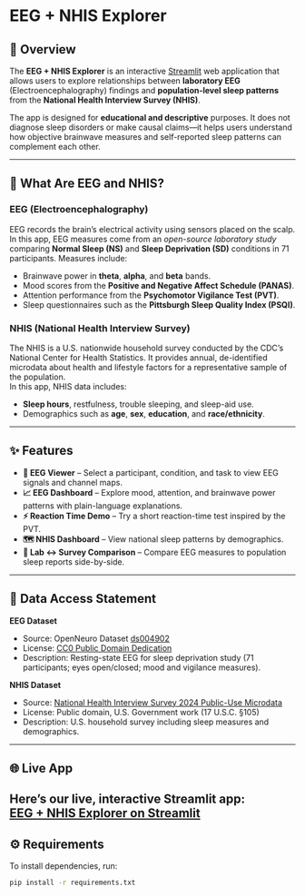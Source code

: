 # EEG + NHIS Explorer

## 📖 Overview
The **EEG + NHIS Explorer** is an interactive [Streamlit](https://streamlit.io/) web application that allows users to explore relationships between **laboratory EEG** (Electroencephalography) findings and **population-level sleep patterns** from the **National Health Interview Survey (NHIS)**.

The app is designed for **educational and descriptive** purposes. It does not diagnose sleep disorders or make causal claims—it helps users understand how objective brainwave measures and self-reported sleep patterns can complement each other.

---

## 🧠 What Are EEG and NHIS?

### EEG (Electroencephalography)
EEG records the brain’s electrical activity using sensors placed on the scalp.  
In this app, EEG measures come from an *open-source laboratory study* comparing **Normal Sleep (NS)** and **Sleep Deprivation (SD)** conditions in 71 participants. Measures include:
- Brainwave power in **theta**, **alpha**, and **beta** bands.
- Mood scores from the **Positive and Negative Affect Schedule (PANAS)**.
- Attention performance from the **Psychomotor Vigilance Test (PVT)**.
- Sleep questionnaires such as the **Pittsburgh Sleep Quality Index (PSQI)**.

### NHIS (National Health Interview Survey)
The NHIS is a U.S. nationwide household survey conducted by the CDC’s National Center for Health Statistics. It provides annual, de-identified microdata about health and lifestyle factors for a representative sample of the population.  
In this app, NHIS data includes:
- **Sleep hours**, restfulness, trouble sleeping, and sleep-aid use.
- Demographics such as **age**, **sex**, **education**, and **race/ethnicity**.

---

## ✨ Features
- **🧠 EEG Viewer** – Select a participant, condition, and task to view EEG signals and channel maps.
- **📈 EEG Dashboard** – Explore mood, attention, and brainwave power patterns with plain-language explanations.
- **⚡ Reaction Time Demo** – Try a short reaction-time test inspired by the PVT.
- **🗺️ NHIS Dashboard** – View national sleep patterns by demographics.
- **🔗 Lab ↔ Survey Comparison** – Compare EEG measures to population sleep reports side-by-side.

---

## 📂 Data Access Statement
**EEG Dataset**  
- Source: OpenNeuro Dataset [ds004902](https://openneuro.org/datasets/ds004902/versions/1.0.8)  
- License: [CC0 Public Domain Dedication](https://creativecommons.org/publicdomain/zero/1.0/)  
- Description: Resting-state EEG for sleep deprivation study (71 participants; eyes open/closed; mood and vigilance measures).  

**NHIS Dataset**  
- Source: [National Health Interview Survey 2024 Public-Use Microdata](https://www.cdc.gov/nchs/nhis/index.html)  
- License: Public domain, U.S. Government work (17 U.S.C. §105)  
- Description: U.S. household survey including sleep measures and demographics.

---
## 🌐 Live App
Here’s our live, interactive Streamlit app:  
[**EEG + NHIS Explorer on Streamlit**](https://eeg-nhis-app.streamlit.app/)
---

## ⚙️ Requirements
To install dependencies, run:
```bash
pip install -r requirements.txt

